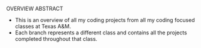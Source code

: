 OVERVIEW ABSTRACT
- This is an overview of all my coding projects from all my coding focused classes at Texas A&M.
- Each branch represents a different class and contains all the projects completed throughout that class.
